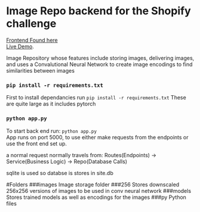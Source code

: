 # Image Repo backend for the Shopify challenge

[Frontend Found here](https://github.com/ChiD12/image_repo_frontend)
\
[Live Demo](http://image.danielr.tech/).

Image Repository whose features include storing images, delivering images, and uses a Convalutional Neural Network to create image encodings to find similarities between images

### `pip install -r requirements.txt`
First to install dependancies run `pip install -r requirements.txt`
These are quite large as it includes pytorch

### `python app.py`
To start back end run: `python app.py`
\
App runs on port 5000, to use either make requests from the endpoints or use the front end set up.

a normal request normally travels from:
Routes(Endpoints) &#8594; Service(Business Logic) &#8594; Repo(Database Calls)

sqlite is used so databse is stores in site.db

#Folders
###images
Image storage folder
###256
Stores downscaled 256x256 versions of images to be used in conv neural network
###models
Stores trained models as well as encodings for the images
###py
Python files


